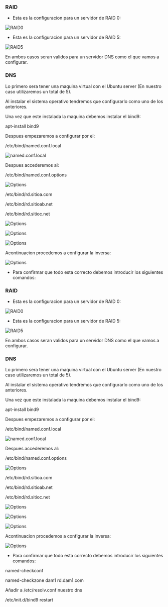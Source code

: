 
### RAID

- Esta es la configuracion para un servidor de RAID 0:

![RAID0](/DNS/Ubuntu_RAID0.png)

- Esta es la configuracion para un servidor de RAID 5:

![RAID5](/DNS/UbuntuRAID5.png)

En ambos casos seran validos para un servidor DNS como el que vamos a configurar.

### DNS

Lo primero sera tener una maquina virtual con el Ubuntu server (En nuestro caso
utilizaremos un total de 5).

Al instalar el sistema operativo tendremos que configurarlo como uno de los anteriores.

Una vez que este instalada la maquina debemos instalar el bind9:

apt-install bind9

Despues empezaremos a configurar por el:

/etc/bind/named.conf.local

![named.conf.local](/DNS/named.conf.local.png)

Despues accederemos al:

/etc/bind/named.conf.options

![Options](/DNS/named.conf.options.png)

/etc/bind/rd.sitioa.com

/etc/bind/rd.sitioab.net

/etc/bind/rd.sitioc.net

![Options](/DNS/rd.sitioa.com.png)

![Options](/DNS/rd.sitiob.net.png)

![Options](/DNS/rd.sitioc.net.png)

Acontinuacion procedemos a configurar la inversa:

![Options](/DNS/ri.192.168.6.png)

- Para confirmar que todo esta correcto debemos introducir los siguientes comandos:


### RAID

- Esta es la configuracion para un servidor de RAID 0:

![RAID0](/DNS/Ubuntu_RAID0.png)

- Esta es la configuracion para un servidor de RAID 5:

![RAID5](/DNS/UbuntuRAID5.png)

En ambos casos seran validos para un servidor DNS como el que vamos a configurar.

### DNS

Lo primero sera tener una maquina virtual con el Ubuntu server (En nuestro caso
utilizaremos un total de 5).

Al instalar el sistema operativo tendremos que configurarlo como uno de los anteriores.

Una vez que este instalada la maquina debemos instalar el bind9:

apt-install bind9

Despues empezaremos a configurar por el:

/etc/bind/named.conf.local

![named.conf.local](/DNS/named.conf.local.png)

Despues accederemos al:

/etc/bind/named.conf.options

![Options](/DNS/named.conf.options.png)

/etc/bind/rd.sitioa.com

/etc/bind/rd.sitioab.net

/etc/bind/rd.sitioc.net

![Options](/DNS/rd.sitioa.com.png)

![Options](/DNS/rd.sitiob.net.png)

![Options](/DNS/rd.sitioc.net.png)

Acontinuacion procedemos a configurar la inversa:

![Options](/DNS/ri.192.168.6.png)

- Para confirmar que todo esta correcto debemos introducir los siguientes comandos:

named-checkconf

named-checkzone dam1 rd.dam1.com

Añadir a /etc/resolv.conf nuestro dns

/etc/init.d/bind9 restart

